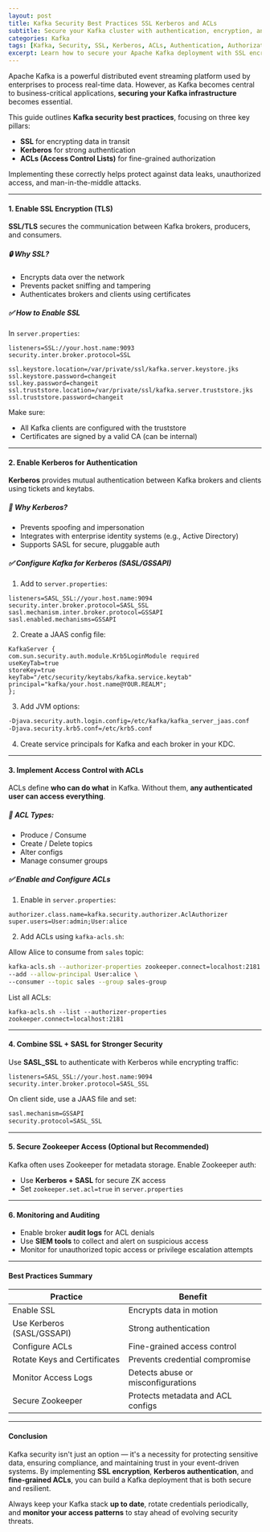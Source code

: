 ```yaml
---
layout: post
title: Kafka Security Best Practices SSL Kerberos and ACLs
subtitle: Secure your Kafka cluster with authentication, encryption, and access control using SSL, Kerberos, and ACLs
categories: Kafka
tags: [Kafka, Security, SSL, Kerberos, ACLs, Authentication, Authorization, DevSecOps]
excerpt: Learn how to secure your Apache Kafka deployment with SSL encryption, Kerberos authentication, and access control using ACLs. Follow best practices to protect your data in transit and enforce fine-grained access.
---
```

Apache Kafka is a powerful distributed event streaming platform used by enterprises to process real-time data. However, as Kafka becomes central to business-critical applications, **securing your Kafka infrastructure** becomes essential.

This guide outlines **Kafka security best practices**, focusing on three key pillars:

- **SSL** for encrypting data in transit
- **Kerberos** for strong authentication
- **ACLs (Access Control Lists)** for fine-grained authorization

Implementing these correctly helps protect against data leaks, unauthorized access, and man-in-the-middle attacks.

---

#### 1. Enable SSL Encryption (TLS)

**SSL/TLS** secures the communication between Kafka brokers, producers, and consumers.

##### 🔒 Why SSL?

- Encrypts data over the network
- Prevents packet sniffing and tampering
- Authenticates brokers and clients using certificates

##### ✅ How to Enable SSL

In `server.properties`:

```properties
listeners=SSL://your.host.name:9093
security.inter.broker.protocol=SSL

ssl.keystore.location=/var/private/ssl/kafka.server.keystore.jks
ssl.keystore.password=changeit
ssl.key.password=changeit
ssl.truststore.location=/var/private/ssl/kafka.server.truststore.jks
ssl.truststore.password=changeit
```

Make sure:
- All Kafka clients are configured with the truststore
- Certificates are signed by a valid CA (can be internal)

---

#### 2. Enable Kerberos for Authentication

**Kerberos** provides mutual authentication between Kafka brokers and clients using tickets and keytabs.

##### 🔐 Why Kerberos?

- Prevents spoofing and impersonation
- Integrates with enterprise identity systems (e.g., Active Directory)
- Supports SASL for secure, pluggable auth

##### ✅ Configure Kafka for Kerberos (SASL/GSSAPI)

1. Add to `server.properties`:

```properties
listeners=SASL_SSL://your.host.name:9094
security.inter.broker.protocol=SASL_SSL
sasl.mechanism.inter.broker.protocol=GSSAPI
sasl.enabled.mechanisms=GSSAPI
```

2. Create a JAAS config file:

```plaintext
KafkaServer {
com.sun.security.auth.module.Krb5LoginModule required
useKeyTab=true
storeKey=true
keyTab="/etc/security/keytabs/kafka.service.keytab"
principal="kafka/your.host.name@YOUR.REALM";
};
```

3. Add JVM options:

```bash
-Djava.security.auth.login.config=/etc/kafka/kafka_server_jaas.conf
-Djava.security.krb5.conf=/etc/krb5.conf
```

4. Create service principals for Kafka and each broker in your KDC.

---

#### 3. Implement Access Control with ACLs

ACLs define **who can do what** in Kafka. Without them, **any authenticated user can access everything**.

##### 🎯 ACL Types:

- Produce / Consume
- Create / Delete topics
- Alter configs
- Manage consumer groups

##### ✅ Enable and Configure ACLs

1. Enable in `server.properties`:

```properties
authorizer.class.name=kafka.security.authorizer.AclAuthorizer
super.users=User:admin;User:alice
```

2. Add ACLs using `kafka-acls.sh`:

Allow Alice to consume from `sales` topic:

```bash
kafka-acls.sh --authorizer-properties zookeeper.connect=localhost:2181 \
--add --allow-principal User:alice \
--consumer --topic sales --group sales-group
```

List all ACLs:

```
kafka-acls.sh --list --authorizer-properties zookeeper.connect=localhost:2181
```

---

#### 4. Combine SSL + SASL for Stronger Security

Use **SASL_SSL** to authenticate with Kerberos while encrypting traffic:

```properties
listeners=SASL_SSL://your.host.name:9094
security.inter.broker.protocol=SASL_SSL
```

On client side, use a JAAS file and set:

```bash
sasl.mechanism=GSSAPI
security.protocol=SASL_SSL
```

---

#### 5. Secure Zookeeper Access (Optional but Recommended)

Kafka often uses Zookeeper for metadata storage. Enable Zookeeper auth:

- Use **Kerberos + SASL** for secure ZK access
- Set `zookeeper.set.acl=true` in `server.properties`

---

#### 6. Monitoring and Auditing

- Enable broker **audit logs** for ACL denials
- Use **SIEM tools** to collect and alert on suspicious access
- Monitor for unauthorized topic access or privilege escalation attempts

---

#### Best Practices Summary

| Practice                      | Benefit                              |
|------------------------------|--------------------------------------|
| Enable SSL                   | Encrypts data in motion              |
| Use Kerberos (SASL/GSSAPI)   | Strong authentication                |
| Configure ACLs               | Fine-grained access control          |
| Rotate Keys and Certificates | Prevents credential compromise       |
| Monitor Access Logs          | Detects abuse or misconfigurations   |
| Secure Zookeeper             | Protects metadata and ACL configs    |

---

#### Conclusion

Kafka security isn't just an option — it's a necessity for protecting sensitive data, ensuring compliance, and maintaining trust in your event-driven systems. By implementing **SSL encryption**, **Kerberos authentication**, and **fine-grained ACLs**, you can build a Kafka deployment that is both secure and resilient.

Always keep your Kafka stack **up to date**, rotate credentials periodically, and **monitor your access patterns** to stay ahead of evolving security threats.

